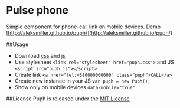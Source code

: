 # Pulse phone
Simple component for phone-call link on mobile devices. Demo [http://aleksmiller.github.io/puph/](http://aleksmiller.github.io/puph/)

##Usage
* Download [css](https://raw.github.com/aleksmiller/puph/master/puph.css) and [js](https://raw.github.com/aleksmiller/puph/master/puph.js)
* Use stylesheet `<link rel="stylesheet" href="puph.css">` and JS `<script src="puph.js"></script>`
* Create link `<a href="tel:+380000000000" class="puph">CALL</a>`
* Create new instance in your JS `var puph = new Puph();`
* Show only on mobile devices `data-mobile="true"`

##License
Puph is released under the [MIT License](https://raw.github.com/aleksmiller/puph/master/LICENSE)
